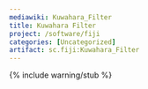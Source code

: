 ```yaml
---
mediawiki: Kuwahara_Filter
title: Kuwahara Filter
project: /software/fiji
categories: [Uncategorized]
artifact: sc.fiji:Kuwahara_Filter
---
```


{% include warning/stub %}



